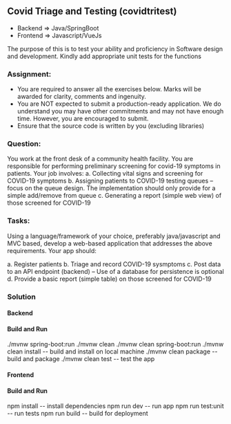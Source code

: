 ## Covid Triage and Testing (covidtritest)

- Backend  => Java/SpringBoot
- Frontend => Javascript/VueJs

The purpose of this is to test your ability and proficiency in Software design and development.
Kindly add appropriate unit tests for the functions

### Assignment:
- You are required to answer all the exercises below. Marks will be awarded for clarity,
comments and ingenuity.
- You are NOT expected to submit a production-ready application. We do understand you
may have other commitments and may not have enough time. However, you are
encouraged to submit.
- Ensure that the source code is written by you (excluding libraries)

### Question:
You work at the front desk of a community health facility. You are responsible for performing
preliminary screening for covid-19 symptoms in patients. Your job involves:
a. Collecting vital signs and screening for COVID-19 symptoms
b. Assigning patients to COVID-19 testing queues – focus on the queue design. The
implementation should only provide for a simple add/remove from queue
c. Generating a report (simple web view) of those screened for COVID-19

### Tasks:
Using a language/framework of your choice, preferably java/javascript and MVC based, develop
a web-based application that addresses the above requirements. Your app should:

a. Register patients
b. Triage and record COVID-19 sysmptoms
c. Post data to an API endpoint (backend) – Use of a database for persistence is optional
d. Provide a basic report (simple table) on those screened for COVID-19

### Solution

#### Backend
#### Build and Run

./mvnw spring-boot:run
./mvnw clean
./mvnw clean spring-boot:run
./mvnw clean install -- build and install on local machine
./mvnw clean package -- build and package
./mvnw clean test -- test the app

#### Frontend
#### Build and Run

npm install -- install dependencies
npm run dev -- run app
npm run test:unit -- run tests
npm run build -- build for deployment


